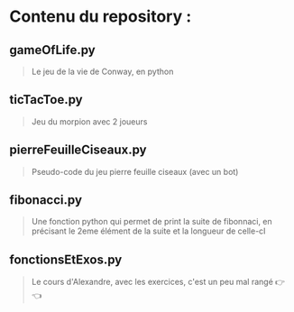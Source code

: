 # Contenu du repository :

## gameOfLife.py 
> Le jeu de la vie de Conway, en python

## ticTacToe.py
> Jeu du morpion avec 2 joueurs

## pierreFeuilleCiseaux.py
> Pseudo-code du jeu pierre feuille ciseaux (avec un bot)

## fibonacci.py
>Une fonction python qui permet de print la suite de fibonnaci, en précisant le 2eme élément de la suite et la longueur de celle-cI

## fonctionsEtExos.py
>Le cours d'Alexandre, avec les exercices, c'est un peu mal rangé 👉👈
